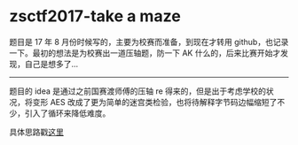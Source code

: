 # zsctf2017-take a maze

题目是 17 年 8 月份时候写的，主要为校赛而准备，到现在才转用 github，也记录一下。最初的想法是为校赛出一道压轴题，防一下 AK 什么的，后来比赛开始才发现，自己是想多了...

----
题目的 idea 是通过之前国赛渡师傅的压轴 re 得来的，但是出于考虑学校的状况，将变形 AES 改成了更为简单的迷宫类检验，也将待解释字节码边幅缩短了不少，引入了循环来降低难度。

具体思路戳[这里](https://github.com/Docupa/zsctf2017-take_a_maze/blob/master/idea.md)
